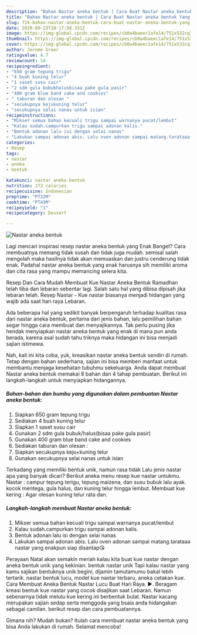 ```yaml
---
description: "Bahan Nastar aneka bentuk | Cara Buat Nastar aneka bentuk Yang Enak dan Simpel"
title: "Bahan Nastar aneka bentuk | Cara Buat Nastar aneka bentuk Yang Enak dan Simpel"
slug: 724-bahan-nastar-aneka-bentuk-cara-buat-nastar-aneka-bentuk-yang-enak-dan-simpel
date: 2020-09-23T20:17:58.331Z
image: https://img-global.cpcdn.com/recipes/cb0a4baeec1afe14/751x532cq70/nastar-aneka-bentuk-foto-resep-utama.jpg
thumbnail: https://img-global.cpcdn.com/recipes/cb0a4baeec1afe14/751x532cq70/nastar-aneka-bentuk-foto-resep-utama.jpg
cover: https://img-global.cpcdn.com/recipes/cb0a4baeec1afe14/751x532cq70/nastar-aneka-bentuk-foto-resep-utama.jpg
author: Jerome Greer
ratingvalue: 4.7
reviewcount: 14
recipeingredient:
- "650 gram tepung trigu"
- "4 buah kuning telur"
- "1 saset susu cair"
- "2 sdm gula bubukhalusbisaa pake gula pasir"
- "400 gram blue band cake and cookies"
- " taburan dan olesan "
- "secukupnya kejukuning telur"
- "secukupnya selai nanas untuk isian"
recipeinstructions:
- "Mikser semua bahan kecuali trigu sampai warnanya pucat/lembut"
- "Kalau sudah.campurkan trigu sampai adonan kalis."
- "Bentuk adonan lalu isi dengan selai nanas"
- "Lakukan sampai adonan abis. Lalu oven adonan sampai matang.tarataaa nastar yang enakpun siap disantap😘"
categories:
- Resep
tags:
- nastar
- aneka
- bentuk

katakunci: nastar aneka bentuk 
nutrition: 273 calories
recipecuisine: Indonesian
preptime: "PT32M"
cooktime: "PT43M"
recipeyield: "1"
recipecategory: Dessert

---
```



![Nastar aneka bentuk](https://img-global.cpcdn.com/recipes/cb0a4baeec1afe14/751x532cq70/nastar-aneka-bentuk-foto-resep-utama.jpg)

Lagi mencari inspirasi resep nastar aneka bentuk yang Enak Banget? Cara membuatnya memang tidak susah dan tidak juga mudah. semisal salah mengolah maka hasilnya tidak akan memuaskan dan justru cenderung tidak enak. Padahal nastar aneka bentuk yang enak harusnya sih memiliki aroma dan cita rasa yang mampu memancing selera kita.

Resep Dan Cara Mudah Membuat Kue Nastar Aneka Bentuk Ramadhan telah tiba dan lebaran sebentar lagi. Salah satu hal yang dibisa dipisah jika lebaran telah. Resep Nastar - Kue nastar biasanya menjadi hidangan yang wajib ada saat hari raya Lebaran.

Ada beberapa hal yang sedikit banyak berpengaruh terhadap kualitas rasa dari nastar aneka bentuk, pertama dari jenis bahan, lalu pemilihan bahan segar hingga cara membuat dan menyajikannya. Tak perlu pusing jika hendak menyiapkan nastar aneka bentuk yang enak di mana pun anda berada, karena asal sudah tahu triknya maka hidangan ini bisa menjadi sajian istimewa.


Nah, kali ini kita coba, yuk, kreasikan nastar aneka bentuk sendiri di rumah. Tetap dengan bahan sederhana, sajian ini bisa memberi manfaat untuk membantu menjaga kesehatan tubuhmu sekeluarga. Anda dapat membuat Nastar aneka bentuk memakai 8 bahan dan 4 tahap pembuatan. Berikut ini langkah-langkah untuk menyiapkan hidangannya.

<!--inarticleads1-->

##### Bahan-bahan dan bumbu yang digunakan dalam pembuatan Nastar aneka bentuk:

1. Siapkan 650 gram tepung trigu
1. Sediakan 4 buah kuning telur
1. Siapkan 1 saset susu cair
1. Gunakan 2 sdm gula bubuk/halus(bisaa pake gula pasir)
1. Gunakan 400 gram blue band cake and cookies
1. Sediakan  taburan dan olesan :
1. Siapkan secukupnya keju+kuning telur
1. Gunakan secukupnya selai nanas untuk isian


Terkadang yang memiliki bentuk unik, namun rasa tidak Lalu jenis nastar apa yang banyak dicari? Berikut aneka menu resep kue nastar untukmu. Nastar : campur tepung terigu, tepung maizena, dan susu bubuk lalu ayak. kocok mentega, gula halus, dan kuning telur hingga lembut. Membuat kue kering : Agar olesan kuning telur rata dan. 

<!--inarticleads2-->

##### Langkah-langkah membuat Nastar aneka bentuk:

1. Mikser semua bahan kecuali trigu sampai warnanya pucat/lembut
1. Kalau sudah.campurkan trigu sampai adonan kalis.
1. Bentuk adonan lalu isi dengan selai nanas
1. Lakukan sampai adonan abis. Lalu oven adonan sampai matang.tarataaa nastar yang enakpun siap disantap😘


Perayaan Natal akan semakin meriah kalau kita buat kue nastar dengan aneka bentuk unik yang kekinian. bentuk nastar unik Tapi kalau nastar yang kamu sajikan bentuknya unik begini, dijamin tamutamumu bakal lebih tertarik. nastar bentuk lucu, model kue nastar terbaru, aneka cetakan kue. Cara Membuat Aneka Bentuk Nastar Lucu Buat Hari Raya. ►. Beragam kreasi bentuk kue nastar yang cocok disajikan saat Lebaran. Namun sebenarnya tidak melulu kue kering ini berbentuk bulat. Nastar kacang merupakan sajian sedap serta menggoda yang bsaia anda hidangakan sebagai camilan. berikut resep dan cara pembuatannya. 

Gimana nih? Mudah bukan? Itulah cara membuat nastar aneka bentuk yang bisa Anda lakukan di rumah. Selamat mencoba!
